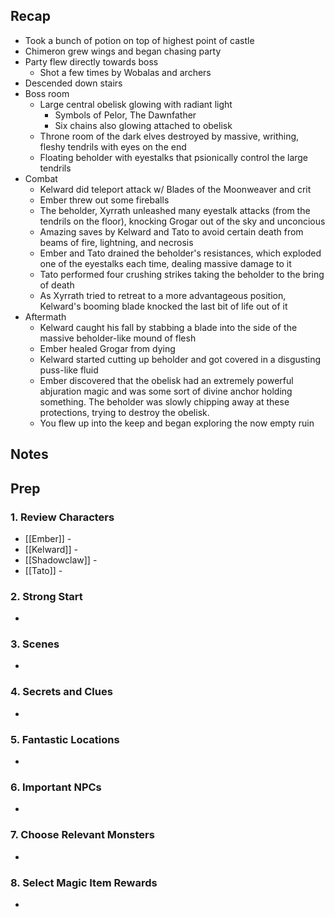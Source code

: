 
## Recap


* Took a bunch of potion on top of highest point of castle
* Chimeron grew wings and began chasing party
* Party flew directly towards boss
	* Shot a few times by Wobalas and archers
* Descended down stairs
* Boss room
	* Large central obelisk glowing with radiant light
		* Symbols of Pelor, The Dawnfather
		* Six chains also glowing attached to obelisk
	* Throne room of the dark elves destroyed by massive, writhing, fleshy tendrils with eyes on the end
	* Floating beholder with eyestalks that psionically control the large tendrils
* Combat
	* Kelward did teleport attack w/ Blades of the Moonweaver and crit
	* Ember threw out some fireballs
	* The beholder, Xyrrath unleashed many eyestalk attacks (from the tendrils on the floor), knocking Grogar out of the sky and unconcious
	* Amazing saves by Kelward and Tato to avoid certain death from beams of fire, lightning, and necrosis
	* Ember and Tato drained the beholder's resistances, which exploded one of the eyestalks each time, dealing massive damage to it
	* Tato performed four crushing strikes taking the beholder to the bring of death
	* As Xyrrath tried to retreat to a more advantageous position, Kelward's booming blade knocked the last bit of life out of it
* Aftermath
	* Kelward caught his fall by stabbing a blade into the side of the massive beholder-like mound of flesh
	* Ember healed Grogar from dying
	* Kelward started cutting up beholder and got covered in a disgusting puss-like fluid
	* Ember discovered that the obelisk had an extremely powerful abjuration magic and was some sort of divine anchor holding something. The beholder was slowly chipping away at these protections, trying to destroy the obelisk.
	* You flew up into the keep and began exploring the now empty ruin

## Notes
## Prep
### 1. Review Characters

* [[Ember]] - 
* [[Kelward]] -
* [[Shadowclaw]] - 
* [[Tato]] - 

### 2. Strong Start

* 

### 3. Scenes

* 

### 4. Secrets and Clues

* 

### 5. Fantastic Locations

* 

### 6. Important NPCs

* 

### 7. Choose Relevant Monsters

* 

### 8. Select Magic Item Rewards

* 
